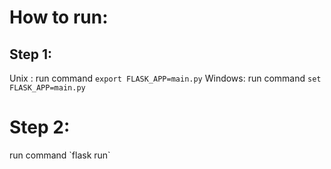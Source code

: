 # How to run:


## Step 1:
Unix : run command `export FLASK_APP=main.py`
Windows: run command `set FLASK_APP=main.py`

<h1>Step 2:</h1>
<p>run command `flask run`</p>
